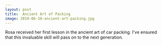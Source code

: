 ```yaml
---
layout: post
title:  Ancient Art of Packing
image: 2019-06-18-ancient-art-packing.jpg
---
```


Rosa received her first lesson in the ancient art of car packing. I've ensured
that this invaluable skill will pass on to the next generation.
